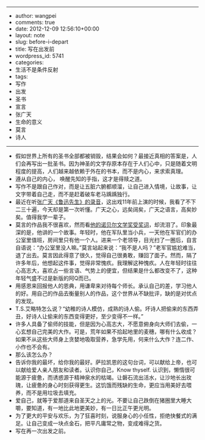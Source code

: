 - --
- author: wangpei
- comments: true
- date: 2012-12-09 12:56:10+00:00
- layout: note
- slug: before-i-depart
- title: 写在出发前
- wordpress_id: 5741
- categories:
- 生活不是条件反射
- tags:
- 写作
- 出发
- 圣书
- 宣言
- 张广天
- 生命的意义
- 莫言
- 诗人
- --
- 假如世界上所有的圣书全部都被销毁，结果会如何？最接近真相的答案是，人们会再写出一批圣书。因为神圣的文字存原本存在于人们心中，只是随着文明程度的提高，人们越来越依赖于外在的书本，而不是内心，来求索真理。
- 遵从自己的内心， 唤醒先知的手指，这才是得赎之道。
- 写作不是跟自己作对，而是让五脏六腑都顺溜，让自己进入情境，让故事，让文字带着自己走，而不是赶着破车老马踽踽独行。
- 最近在听[张广天《鲁迅先生》的录音](http://music.weibo.com/t/i/100036693.html)，这出戏11年前上演的时候，我看了不下二三十遍，今天却是第一次听懂。广天之心，远矣阔矣，广天之语言，高矣妙矣。值得我学一辈子。
- 莫言的作品我不很喜欢，然而看[他的诺贝尔文学奖受奖词](http://news.xinhuanet.com/world/2012-12/08/c_113951893.htm)，却流泪了。印象最深的是，他讲的一个故事。年轻时，他在军队里当小兵，一天他在军官们的办公室里值班，房间里只有他一个人。进来一个老领导，目光扫了一圈后，自言自语说：“办公室里没人嘛。”莫言站起来说：“我不是人吗？”老军官尴尬难当，退了出去。莫言因此得意了很久，觉得自己很勇敢，赚回了面子。然而，隔了许多年后，他想起这件事，觉得非常愧疚。我理解这种愧疚。人在年轻时往往心高志大，喜欢占一些言语、气势上的便宜，但结果是什么都改变不了，这种年轻气盛不过是新版的阿Q而已。
- 用感恩来回报他人的恩典，用谦卑来对待每个师长。承认自己的差，学习他人的好。用自己的作品去衡量别人的作品，这个世界从不缺批评，缺的是对优点的发现。
- T.S.艾略特怎么说？“幼稚的诗人模仿，成熟的诗人偷。坏诗人把偷来的东西弄丑，好诗人让偷来的东西变得更好，至少变得不一样。”
- 许多人具备了偷师的技能，但是因为心高志大，不愿意俯身向大师们去偷，一心玄想自己完美的大作。可是，荒年如果不拾起地里的麦穗，哪有什么收成？如果不从这些大师身上贪婪地吸取营养，急学先用，何来什么大作？连二作、小作也不会有。
- 那么该怎么办？
- 告诉你我的最坏，给你我的最好。萨拉凯恩的这句台词，可以献给上帝，也可以献给爱人亲人朋友和读者。认识你自己，Know thyself. 认识到，懒惰很可能源于疲惫，而诱惑源于精神泉水的枯竭。让磐石流出活水，让沙地长出玫瑰，让疲惫的身心时刻获得更生。这饥饿而残缺的生命，更应当用美好去喂养，而不是用垃圾去填充。
- 爱自己，就等于爱那道来自圣天之上的光。不要让自己跌倒在猪圈里大睡大嚼，要知道，有一地比此地更美妙，有一日比正午更光明。
- 为了更大的平安与欢乐，为了狂喜时刻，说服身心的小任性，拒绝快餐式的满足。让自己变成一块点金石，把平凡庸常之物，变成难得之货。
- 写在再一次出发之前。

